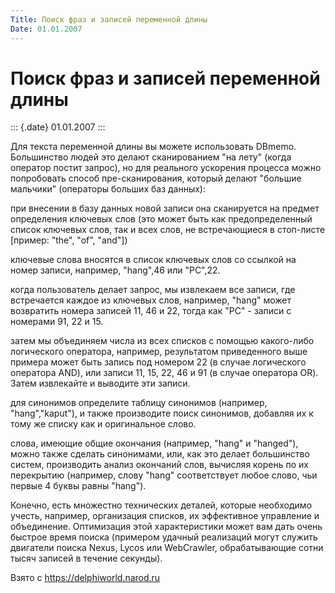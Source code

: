 ```yaml
---
Title: Поиск фраз и записей переменной длины
Date: 01.01.2007
---
```



Поиск фраз и записей переменной длины
=====================================

::: {.date}
01.01.2007
:::

Для текста переменной длины вы можете использовать DBmemo. Большинство
людей это делают сканированием "на лету" (когда оператор постит
запрос), но для реального ускорения процесса можно попробовать способ
пре-сканирования, который делают "большие мальчики" (операторы больших
баз данных):

при внесении в базу данных новой записи она сканируется на предмет
определения ключевых слов (это может быть как предопределенный список
ключевых слов, так и всех слов, не встречающиеся в стоп-листе \[пример:
"the", "of", "and"\])

ключевые слова вносятся в список ключевых слов со ссылкой на номер
записи, например, "hang",46 или "PC",22.

когда пользователь делает запрос, мы извлекаем все записи, где
встречается каждое из ключевых слов, например, "hang" может возвратить
номера записей 11, 46 и 22, тогда как "PC" - записи с номерами 91, 22
и 15.

затем мы объединяем числа из всех списков c помощью какого-либо
логического оператора, например, результатом приведенного выше примера
может быть запись под номером 22 (в случае логического оператора AND),
или записи 11, 15, 22, 46 и 91 (в случае оператора OR). Затем извлекайте
и выводите эти записи.

для синонимов определите таблицу синонимов (например,
"hang","kaput"), и также производите поиск синонимов, добавляя их к
тому же списку как и оригинальное слово.

слова, имеющие общие окончания (например, "hang" и "hanged"), можно
также сделать синонимами, или, как это делает большинство систем,
производить анализ окончаний слов, вычисляя корень по их перекрытию
(например, слову "hang" соответствует любое слово, чьи первые 4 буквы
равны "hang").

Конечно, есть множестно технических деталей, которые необходимо учесть,
например, организация списков, их эффективное управление и объединение.
Оптимизация этой характеристики может вам дать очень быстрое время
поиска (примером удачный реализаций могут служить двигатели поиска
Nexus, Lycos или WebCrawler, обрабатывающие сотни тысяч записей в
течение секунды).

Взято с <https://delphiworld.narod.ru>

